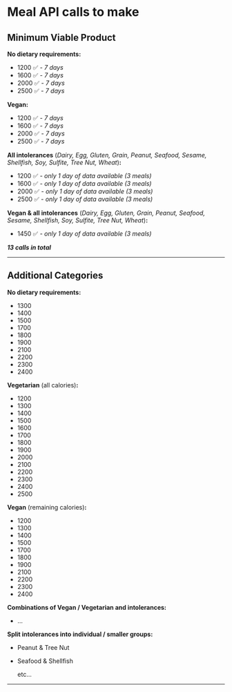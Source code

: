 # Meal API calls to make

## Minimum Viable Product

**No dietary requirements:**

* 1200 ✅ *- 7 days*
* 1600 ✅ *- 7 days*
* 2000 ✅ *- 7 days*
* 2500 ✅ *- 7 days*

**Vegan:**

* 1200 ✅ *- 7 days*
* 1600 ✅ *- 7 days*
* 2000 ✅ *- 7 days*
* 2500 ✅ *- 7 days*

**All intolerances** (*Dairy, Egg, Gluten, Grain, Peanut, Seafood, Sesame, Shellfish, Soy, Sulfite, Tree Nut, Wheat*)**:**

* 1200 ✅ *- only 1 day of data available (3 meals)*
* 1600 ✅ *- only 1 day of data available (3 meals)*
* 2000 ✅ *- only 1 day of data available (3 meals)*
* 2500 ✅ *- only 1 day of data available (3 meals)*

**Vegan & all intolerances** (*Dairy, Egg, Gluten, Grain, Peanut, Seafood, Sesame, Shellfish, Soy, Sulfite, Tree Nut, Wheat*)**:**

* 1450 ✅ *- only 1 day of data available (3 meals)*

***13 calls in total***

---

## Additional Categories

**No dietary requirements:**

* 1300
* 1400
* 1500
* 1700
* 1800
* 1900
* 2100
* 2200
* 2300
* 2400

**Vegetarian** (all calories)**:**

* 1200
* 1300
* 1400
* 1500
* 1600
* 1700
* 1800
* 1900
* 2000
* 2100
* 2200
* 2300
* 2400
* 2500

**Vegan** (remaining calories)**:**

* 1200 
* 1300
* 1400
* 1500
* 1700
* 1800
* 1900
* 2100
* 2200
* 2300
* 2400

**Combinations of Vegan / Vegetarian and intolerances:**

* ...

**Split intolerances into individual / smaller groups:**

* Peanut & Tree Nut
* Seafood & Shellfish

    etc...

---
